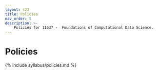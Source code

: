 ```yaml
---
layout: s23
title: Policies
nav_order: 5
description: >-
    Policies for 11637 -  Foundations of Computational Data Science.
---
```


# Policies

{% include syllabus/policies.md %}
